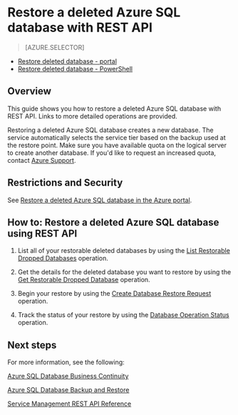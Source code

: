 <properties 
   pageTitle="Restore a deleted Azure SQL database with REST API" 
   description="Microsoft Azure SQL Database, restore deleted database, recover deleted database, REST API" 
   services="sql-database" 
   documentationCenter="" 
   authors="elfisher" 
   manager="jeffreyg" 
   editor="v-romcal"/>

<tags
   ms.service="sql-database"
   ms.date="07/24/2015"
   wacn.date=""/>

# Restore a deleted Azure SQL database with REST API

> [AZURE.SELECTOR]
- [Restore deleted database - portal](/documentation/articles/sql-database-restore-deleted-database-tutorial-management-portal)
- [Restore deleted database - PowerShell](/documentation/articles/sql-database-restore-deleted-database-tutorial-powershell) 

## Overview

This guide shows you how to restore a deleted Azure SQL database with REST API. Links to more detailed operations are provided.

Restoring a deleted Azure SQL database creates a new database. The service automatically selects the service tier based on the backup used at the restore point. Make sure you have available quota on the logical server to create another database. If you'd like to request an increased quota, contact [Azure Support](/support/contact/).

## Restrictions and Security

See [Restore a deleted Azure SQL database in the Azure portal](/documentation/articles/sql-database-restore-deleted-database-tutorial-management-portal/).

## How to: Restore a deleted Azure SQL database using REST API

1.	List all of your restorable deleted databases by using the [List Restorable Dropped Databases](https://msdn.microsoft.com/zh-cn/library/azure/dn509562.aspx) operation.
	
2.	Get the details for the deleted database you want to restore by using the [Get Restorable Dropped Database](http://msdn.microsoft.com/zh-cn/library/azure/dn509574.aspx) operation.

3.	Begin your restore by using the [Create Database Restore Request](http://msdn.microsoft.com/zh-cn/library/azure/dn509571.aspx) operation.
	
4.	Track the status of your restore by using the [Database Operation Status](http://msdn.microsoft.com/zh-cn/library/azure/dn720371.aspx) operation.

## Next steps

For more information, see the following:

[Azure SQL Database Business Continuity](http://msdn.microsoft.com/zh-cn/library/azure/hh852669.aspx)

[Azure SQL Database Backup and Restore](http://msdn.microsoft.com/zh-cn/library/azure/jj650016.aspx)

[Service Management REST API Reference](http://msdn.microsoft.com/zh-cn/library/azure/ee460799.aspx)